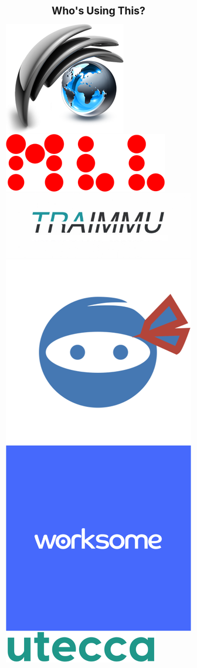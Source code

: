 <div align="center">

# Who's Using This?
</div>

<div class="showcase">
  <div class="logos">
    <a href="http://nuwavecommerce.com/">
      <img src="./nuwave.png" alt="NuWave Commerce" title="NuWave Commerce">
    </a>
    <a href="https://mll.com/">
      <img src="./mll.svg" alt="MLL" title="MLL">
    </a>
    <a href="https://www.traimmu.com">
      <img src="./traimmu.jpg" alt="Traimmu" title="Traimmu">
    </a>
    <a href="https://www.entryninja.com">
      <img src="./entryninja.png" alt="Entry Ninja" title="Entry Ninja">
    </a>
    <a href="https://worksome.co.uk">
      <img src="./worksome.png" alt="Worksome" title="Worksome - Platform for local freelancers">
    </a>
    <a href="https://utecca.com">
      <img src="./utecca.svg" alt="Utecca" title="Utecca">
    </a>
  </div>
</div>
